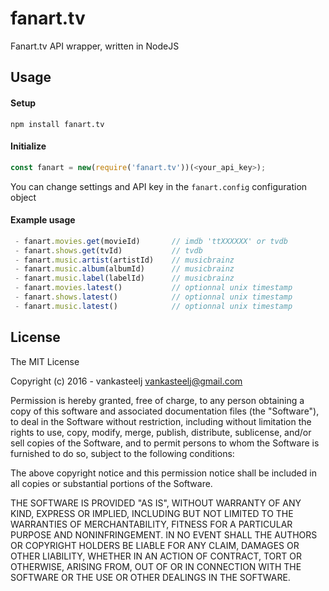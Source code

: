# fanart.tv

Fanart.tv API wrapper, written in NodeJS

## Usage

#### Setup
```
npm install fanart.tv
```

#### Initialize
```js
const fanart = new(require('fanart.tv'))(<your_api_key>);
```

You can change settings and API key in the `fanart.config` configuration object

#### Example usage
```js
 - fanart.movies.get(movieId)       // imdb 'ttXXXXXX' or tvdb
 - fanart.shows.get(tvId)           // tvdb
 - fanart.music.artist(artistId)    // musicbrainz
 - fanart.music.album(albumId)      // musicbrainz
 - fanart.music.label(labelId)      // musicbrainz
 - fanart.movies.latest()           // optionnal unix timestamp
 - fanart.shows.latest()            // optionnal unix timestamp
 - fanart.music.latest()            // optionnal unix timestamp
```

## License

The MIT License

Copyright (c) 2016 - vankasteelj <vankasteelj@gmail.com>

Permission is hereby granted, free of charge, to any person obtaining a copy
of this software and associated documentation files (the "Software"), to deal
in the Software without restriction, including without limitation the rights
to use, copy, modify, merge, publish, distribute, sublicense, and/or sell
copies of the Software, and to permit persons to whom the Software is
furnished to do so, subject to the following conditions:

The above copyright notice and this permission notice shall be included in all
copies or substantial portions of the Software.

THE SOFTWARE IS PROVIDED "AS IS", WITHOUT WARRANTY OF ANY KIND, EXPRESS OR
IMPLIED, INCLUDING BUT NOT LIMITED TO THE WARRANTIES OF MERCHANTABILITY,
FITNESS FOR A PARTICULAR PURPOSE AND NONINFRINGEMENT. IN NO EVENT SHALL THE
AUTHORS OR COPYRIGHT HOLDERS BE LIABLE FOR ANY CLAIM, DAMAGES OR OTHER
LIABILITY, WHETHER IN AN ACTION OF CONTRACT, TORT OR OTHERWISE, ARISING FROM,
OUT OF OR IN CONNECTION WITH THE SOFTWARE OR THE USE OR OTHER DEALINGS IN THE
SOFTWARE.
